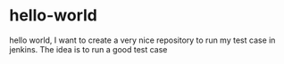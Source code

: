 # hello-world
hello world, I want to create a very nice repository to run my test case in jenkins. The idea is to run a good test case
